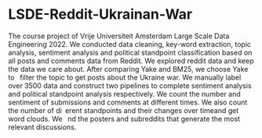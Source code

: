 # LSDE-Reddit-Ukrainan-War
The course project of Vrije Universiteit Amsterdam Large Scale Data Engineering 2022. 
We conducted data cleaning, key-word extraction, topic analysis, sentiment analysis and political standpoint classification based on all posts and comments data from Reddit.
We explored reddit data and keep the data we care about. After comparing Yake and BM25, we choose Yake to  filter the topic to get posts about the Ukraine war. We manually label over 3500 data and construct two pipelines to complete sentiment analysis and political standpoint analysis respectively. We count the number and sentiment of submissions and comments at different times. We also count the number of di erent standpoints and their changes over timeand get word clouds. We  nd the posters and subreddits that generate the most relevant discussions.
